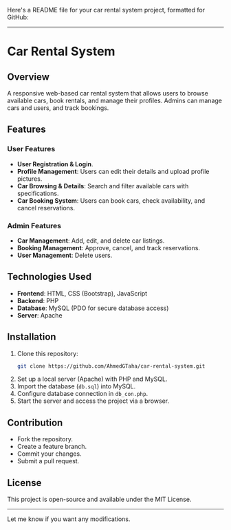 Here's a README file for your car rental system project, formatted for GitHub:  

---

# Car Rental System  

## Overview  
A responsive web-based car rental system that allows users to browse available cars, book rentals, and manage their profiles. Admins can manage cars and users, and track bookings.

## Features  

### User Features  
- **User Registration & Login**.  
- **Profile Management**: Users can edit their details and upload profile pictures.  
- **Car Browsing & Details**: Search and filter available cars with specifications.  
- **Car Booking System**: Users can book cars, check availability, and cancel reservations.

### Admin Features  
- **Car Management**: Add, edit, and delete car listings.  
- **Booking Management**: Approve, cancel, and track reservations.  
- **User Management**: Delete users.  

## Technologies Used  
- **Frontend**: HTML, CSS (Bootstrap), JavaScript  
- **Backend**: PHP  
- **Database**: MySQL (PDO for secure database access)  
- **Server**: Apache  

## Installation  

1. Clone this repository:  
   ```sh
   git clone https://github.com/AhmedGTaha/car-rental-system.git
   ```  
2. Set up a local server (Apache) with PHP and MySQL.  
3. Import the database (`db.sql`) into MySQL.  
4. Configure database connection in `db_con.php`.  
5. Start the server and access the project via a browser.  

## Contribution  
- Fork the repository.  
- Create a feature branch.  
- Commit your changes.  
- Submit a pull request.  

## License  
This project is open-source and available under the MIT License.  

---

Let me know if you want any modifications.
